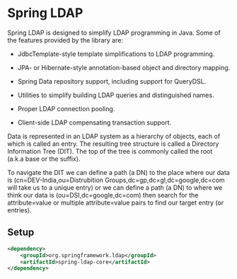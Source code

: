 # Spring LDAP

Spring LDAP is designed to simplify LDAP programming in Java. Some of the features provided by the library are:

- JdbcTemplate-style template simplifications to LDAP programming.

- JPA- or Hibernate-style annotation-based object and directory mapping.

- Spring Data repository support, including support for QueryDSL.

- Utilities to simplify building LDAP queries and distinguished names.

- Proper LDAP connection pooling.

- Client-side LDAP compensating transaction support.

Data is represented in an LDAP system as a hierarchy of objects, each of which is called an entry. The resulting tree structure is called a Directory Information Tree (DIT). The top of the tree is commonly called the root (a.k.a base or the suffix).

To navigate the DIT we can define a path (a DN) to the place where our data is (cn=DEV-India,ou=Distrubition Groups,dc=gp,dc=gl,dc=google,dc=com will take us to a unique entry) or we can define a path (a DN) to where we think our data is (ou=DSI,dc=google,dc=com) then search for the attribute=value or multiple attribute=value pairs to find our target entry (or entries).

## Setup

```xml
<dependency>
    <groupId>org.springframework.ldap</groupId>
    <artifactId>spring-ldap-core</artifactId>
</dependency>
```